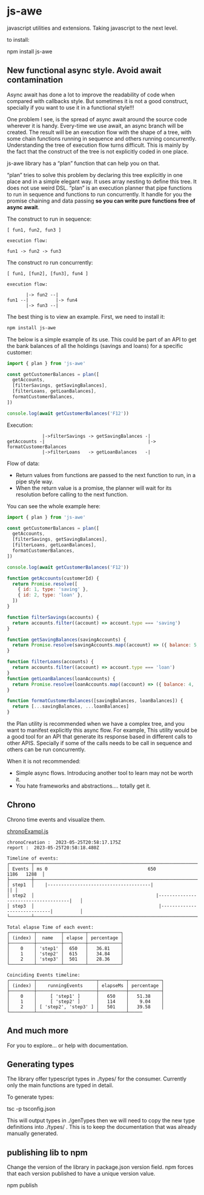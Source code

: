 # js-awe

javascript utilities and extensions. Taking javascript to the next level.

to install:

npm install js-awe

## New functional async style. Avoid await contamination

Async await has done a lot to improve the readability of code when compared with callbacks style. But sometimes it is not a good construct, specially if you want to use it in a functional style!!!

One problem I see, is the spread of async await around the source code wherever it is handy. Every-time we use await, an async branch will be created. The result will be an execution flow with the shape of a tree, with some chain functions running in sequence and others running concurrently. Understanding the tree of execution flow turns difficult. This is mainly by the fact that the construct of the tree is not explicitly coded in one place.

js-awe library has a “plan” function that can help you on that.

“plan” tries to solve this problem by declaring this tree explicitly in one place and in a simple elegant way. It uses array nesting to define this tree. It does not use weird DSL. “plan” is an execution planner that pipe functions to run in sequence and functions to run concurrently. It handle for you the promise chaining and data passing **so you can write pure functions free of async await**.

The construct to run in sequence:

```Plain text
[ fun1, fun2, fun3 ]

execution flow:

fun1 -> fun2 -> fun3
```

The construct ro run concurrently:

```Plain text
[ fun1, [fun2], [fun3], fun4 ]

execution flow:

       |-> fun2 --|
fun1 --|          |-> fun4
       |-> fun3 --|
```

The best thing is to view an example. First, we need to install it:

```Bash
npm install js-awe
```

The below is a simple example of its use. This could be part of an API to get the bank balances of all the holdings (savings and loans) for a specific customer:

```javascript
import { plan } from 'js-awe'

const getCustomerBalances = plan([
  getAccounts,
  [filterSavings, getSavingBalances],
  [filterLoans, getLoanBalances],
  formatCustomerBalances,
])

console.log(await getCustomerBalances('F12'))
```

Execution:

```Plain Text
             |->filterSavings -> getSavingBalances -|
getAccounts -|                                      |-> formatCustomerBalances
             |->filterLoans   -> getLoanBalances   -|

```

Flow of data:

- Return values from functions are passed to the next function to run, in a pipe style way.
- When the return value is a promise, the planner will wait for its resolution before calling to the next function.

You can see the whole example here:

```javascript
import { plan } from 'js-awe'

const getCustomerBalances = plan([
  getAccounts,
  [filterSavings, getSavingBalances],
  [filterLoans, getLoanBalances],
  formatCustomerBalances,
])

console.log(await getCustomerBalances('F12'))

function getAccounts(customerId) {
  return Promise.resolve([
    { id: 1, type: 'saving' },
    { id: 2, type: 'loan' },
  ])
}

function filterSavings(accounts) {
  return accounts.filter((account) => account.type === 'saving')
}

function getSavingBalances(savingAccounts) {
  return Promise.resolve(savingAccounts.map((account) => ({ balance: 5, ...account })))
}

function filterLoans(accounts) {
  return accounts.filter((account) => account.type === 'loan')
}
function getLoanBalances(loanAccounts) {
  return Promise.resolve(loanAccounts.map((account) => ({ balance: 4, ...account })))
}

function formatCustomerBalances([savingBalances, loanBalances]) {
  return [...savingBalances, ...loanBalances]
}
```

the Plan utility is recommended when we have a complex tree, and you want to manifest explicitly this async flow. For example, This utility would be a good tool for an API that generate its response based in different calls to other APIS. Specially if some of the calls needs to be call in sequence and others can be run concurrently.

When it is not recommended:

- Simple async flows. Introducing another tool to learn may not be worth it.
- You hate frameworks and abstractions.... totally get it.

## Chrono

Chrono time events and visualize them.

[chronoExampl.js](https://github.com/josuamanuel/js-awe/blob/main/sandbox/Chrono/chronoExample.js)

```logs
chronoCreation :  2023-05-25T20:58:17.175Z
report :  2023-05-25T20:58:18.480Z

Timeline of events:
┌────────┬───────────────────────────────────────────────────────────────────────────────────────┐
│ Events │ ms 0                                     650                             1186   1288  │
├────────┼───────────────────────────────────────────────────────────────────────────────────────┤
│ step1  │    |--------------------------------------|                                        || │
│ step2  │                                             |-------------------------------------|   │
│ step3  │                                              |-----------------------------|          │
└────────┴───────────────────────────────────────────────────────────────────────────────────────┘

Total elapse Time of each event: 
┌─────────┬─────────┬────────┬────────────┐
│ (index) │  name   │ elapse │ percentage │
├─────────┼─────────┼────────┼────────────┤
│    0    │ 'step1' │  650   │   36.81    │
│    1    │ 'step2' │  615   │   34.84    │
│    2    │ 'step3' │  501   │   28.36    │
└─────────┴─────────┴────────┴────────────┘

Coinciding Events timeline: 
┌─────────┬──────────────────────┬──────────┬────────────┐
│ (index) │    runningEvents     │ elapseMs │ percentage │
├─────────┼──────────────────────┼──────────┼────────────┤
│    0    │     [ 'step1' ]      │   650    │   51.38    │
│    1    │     [ 'step2' ]      │   114    │    9.04    │
│    2    │ [ 'step2', 'step3' ] │   501    │   39.58    │
└─────────┴──────────────────────┴──────────┴─────
```

## And much more

For you to explore... or help with documentation.

## Generating types

The library offer typescript types in ./types/ for the consumer. Currently only the main functions are typed in detail.

To generate types:

tsc -p tsconfig.json

This will output types in ./genTypes then we will need to copy the new type definitions into ./types/ . This is to keep the documentation that was already manually generated.

## publishing lib to npm

Change the version of the library in package.json version field. npm forces that each version published to have a unique version value.

npm publish
